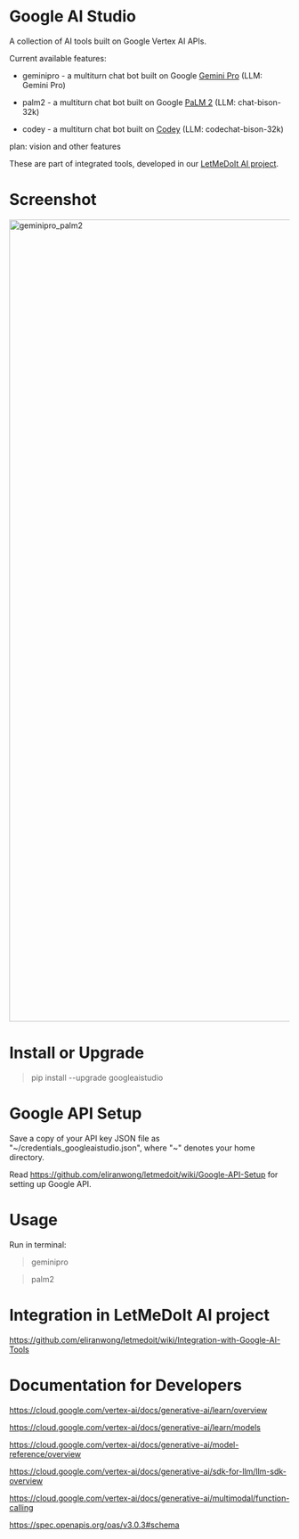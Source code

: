 # Google AI Studio

A collection of AI tools built on Google Vertex AI APIs.

Current available features:

* geminipro - a multiturn chat bot built on Google [Gemini Pro](https://cloud.google.com/vertex-ai/docs/generative-ai/multimodal/overview) (LLM: Gemini Pro)

* palm2 - a multiturn chat bot built on Google [PaLM 2](https://cloud.google.com/vertex-ai/docs/generative-ai/language-model-overview) (LLM: chat-bison-32k)

* codey - a multiturn chat bot built on [Codey](https://cloud.google.com/vertex-ai/docs/generative-ai/code/code-models-overview) (LLM: codechat-bison-32k)

plan: vision and other features

These are part of integrated tools, developed in our [LetMeDoIt AI project](https://github.com/eliranwong/letmedoit).

# Screenshot

<img width="1440" alt="geminipro_palm2" src="https://github.com/eliranwong/letmedoit/assets/25262722/dc6f874e-ae11-4514-9ed0-3d22f2b1985c">

# Install or Upgrade

> pip install --upgrade googleaistudio

# Google API Setup

Save a copy of your API key JSON file as "\~/credentials_googleaistudio.json", where "\~" denotes your home directory.

Read https://github.com/eliranwong/letmedoit/wiki/Google-API-Setup for setting up Google API.

# Usage

Run in terminal:

> geminipro

> palm2

# Integration in LetMeDoIt AI project

https://github.com/eliranwong/letmedoit/wiki/Integration-with-Google-AI-Tools

# Documentation for Developers

https://cloud.google.com/vertex-ai/docs/generative-ai/learn/overview

https://cloud.google.com/vertex-ai/docs/generative-ai/learn/models

https://cloud.google.com/vertex-ai/docs/generative-ai/model-reference/overview

https://cloud.google.com/vertex-ai/docs/generative-ai/sdk-for-llm/llm-sdk-overview

https://cloud.google.com/vertex-ai/docs/generative-ai/multimodal/function-calling

https://spec.openapis.org/oas/v3.0.3#schema

